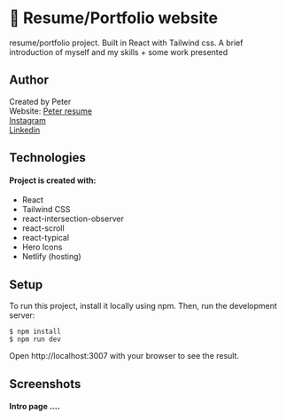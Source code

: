 # 💼 Resume/Portfolio website
resume/portfolio project. Built in React with Tailwind css. A brief introduction of myself and my skills + some work presented

## Author

Created by Peter<br />
Website: [Peter resume](https://peter-portfolio-app.netlify.app/) <br />
[Instagram](https://www.instagram.com/petee_10/)<br />
[Linkedin](https://www.linkedin.com/in/peter-eriksson-13b8b1120/)

## Technologies

#### Project is created with:

- React
- Tailwind CSS
- react-intersection-observer
- react-scroll
- react-typical
- Hero Icons
- Netlify (hosting)

## Setup

To run this project, install it locally using npm. Then, run the development server:

```
$ npm install
$ npm run dev
```
Open http://localhost:3007 with your browser to see the result.

## Screenshots
#### Intro page ....
